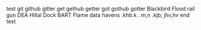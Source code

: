 test
git github gitter
get gethub getter
got gothub gotter
Blackbird Flood rail gun
DEA Hillal Dock BART
Flame data havens
.khb.k .
m,n .kjb;
jhv,hv
end test